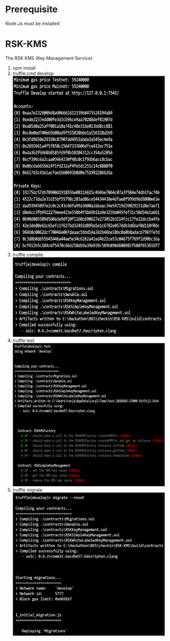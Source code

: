# Prerequisite 

Node.Js must be installed

# RSK-KMS
The RSK KMS (Key Management Service)

1) npm install
2) truffle.cmd develop
<img src="https://github.com/ranjancse26/RSK-KMS/blob/main/images/Truffle-Develop.PNG" 
data-canonical-src="https://github.com/ranjancse26/RSK-KMS/blob/main/images/Truffle-Develop.PNG" width="650" height="550" />
3) truffle compile 
<img src="https://github.com/ranjancse26/RSK-KMS/blob/main/images/Truffle-Compile.PNG" 
data-canonical-src="https://github.com/ranjancse26/RSK-KMS/blob/main/images/Truffle-Compile.PNG" width="650" height="250" />
3) truffle test 
<img src="https://github.com/ranjancse26/RSK-KMS/blob/main/images/Truffle-Test.PNG" 
data-canonical-src="https://github.com/ranjancse26/RSK-KMS/blob/main/images/Truffle-Test.PNG" width="550" height="450" />
3) truffle migrate 
<img src="https://github.com/ranjancse26/RSK-KMS/blob/main/images/Truffle-Migrate.PNG" 
data-canonical-src="https://github.com/ranjancse26/RSK-KMS/blob/main/images/Truffle-Migrate.PNG" width="550" height="450" />

